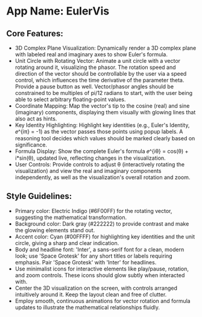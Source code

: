 # **App Name**: EulerVis

## Core Features:

- 3D Complex Plane Visualization: Dynamically render a 3D complex plane with labeled real and imaginary axes to show Euler's formula.
- Unit Circle with Rotating Vector: Animate a unit circle with a vector rotating around it, visualizing the phasor. The rotation speed and direction of the vector should be controllable by the user via a speed control, which influences the time derivative of the parameter theta. Provide a pause button as well. Vector/phasor angles should be constrained to be multiples of pi/12 radians to start, with the user being able to select arbitrary floating-point values.
- Coordinate Mapping: Map the vector's tip to the cosine (real) and sine (imaginary) components, displaying them visually with glowing lines that also act as hints.
- Key Identity Highlighting: Highlight key identities (e.g., Euler's Identity, 𝑒^{iπ} = -1) as the vector passes those points using popup labels.  A reasoning tool decides which values should be marked clearly based on significance.
- Formula Display: Show the complete Euler's formula 𝑒^{iθ} = cos(θ) + i*sin(θ), updated live, reflecting changes in the visualization.
- User Controls: Provide controls to adjust θ (interactively rotating the visualization) and view the real and imaginary components independently, as well as the visualization's overall rotation and zoom.

## Style Guidelines:

- Primary color: Electric Indigo (#6F00FF) for the rotating vector, suggesting the mathematical transformation.
- Background color: Dark gray (#222222) to provide contrast and make the glowing elements stand out.
- Accent color: Cyan (#00FFFF) for highlighting key identities and the unit circle, giving a sharp and clear indication.
- Body and headline font: 'Inter', a sans-serif font for a clean, modern look; use 'Space Grotesk' for any short titles or labels requiring emphasis. Pair 'Space Grotesk' with 'Inter' for headlines.
- Use minimalist icons for interactive elements like play/pause, rotation, and zoom controls. These icons should glow subtly when interacted with.
- Center the 3D visualization on the screen, with controls arranged intuitively around it. Keep the layout clean and free of clutter.
- Employ smooth, continuous animations for vector rotation and formula updates to illustrate the mathematical relationships fluidly.